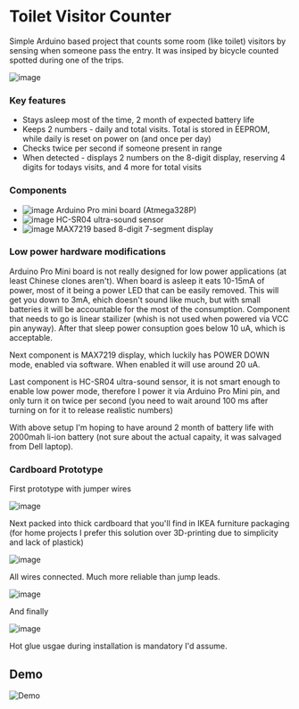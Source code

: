 # Toilet Visitor Counter

Simple Arduino based project that counts some room (like toilet) visitors by sensing when someone pass the entry. It was insiped by bicycle counted spotted during one of the trips.

![image](https://user-images.githubusercontent.com/5459747/167929234-2f4a12d2-9af6-4ceb-9182-f7b6de29c8dc.png)

### Key features

- Stays asleep most of the time, 2 month of expected battery life
- Keeps 2 numbers - daily and total visits. Total is stored in EEPROM, while daily is reset on power on (and once per day)
- Checks twice per second if someone present in range
- When detected - displays 2 numbers on the 8-digit display, reserving 4 digits for todays visits, and 4 more for total visits

### Components

- ![image](https://user-images.githubusercontent.com/5459747/167928200-6215dd4a-0cbf-4569-b48d-bc7d8308c6da.png) Arduino Pro mini board (Atmega328P) 
- ![image](https://user-images.githubusercontent.com/5459747/167928250-f4e1112f-d024-45d7-84eb-6673ddffa605.png) HC-SR04 ultra-sound sensor
- ![image](https://user-images.githubusercontent.com/5459747/167928309-eb3da741-6fcd-4f84-bb07-26349ec2c27c.png) MAX7219 based 8-digit 7-segment display

### Low power hardware modifications


Arduino Pro Mini board is not really designed for low power applications (at least Chinese clones aren't). When board is asleep it eats 10-15mA of power, most of it being a power LED that can be easily removed. This will get you down to 3mA, ehich doesn't sound like much, but with small batteries it will be accountable for the most of the consumption. Component that needs to go is linear stailizer (whish is not used when powered via VCC pin anyway). After that sleep power consuption goes below 10 uA, which is acceptable.

Next component is MAX7219 display, which luckily has POWER DOWN mode, enabled via software. When enabled it will use around 20 uA.

Last component is HC-SR04 ultra-sound sensor, it is not smart enough to enable low power mode, therefore I power it via Arduino Pro Mini pin, and only turn it on twice per second (you need to wait around 100 ms after turning on for it to release realistic numbers)

With above setup I'm hoping to have around 2 month of battery life with 2000mah li-ion battery (not sure about the actual capaity, it was salvaged from Dell laptop).

### Cardboard Prototype

First prototype with jumper wires

![image](https://user-images.githubusercontent.com/5459747/167928473-7f3bee7d-3914-40bc-8f70-cd98d41d072c.png)

Next packed into thick cardboard that you'll find in IKEA furniture packaging (for home projects I prefer this solution over 3D-printing due to simplicity and lack of plastick)

![image](https://user-images.githubusercontent.com/5459747/167928724-b6257da1-4b7a-484d-8615-4b7c4a386ad3.png)

All wires connected. Much more reliable than jump leads.

![image](https://user-images.githubusercontent.com/5459747/167928976-a709dff3-7fa8-47d1-abc6-5cbcdd5060d9.png)

And finally

![image](https://user-images.githubusercontent.com/5459747/167929594-92a8d80a-503c-4c5a-989d-c813be67cd86.png)

Hot glue usgae during installation is mandatory I'd assume.

## Demo 

![Demo](/doc/VID_20220511_204608.gif)
